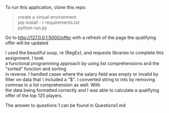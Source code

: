 To run this application, clone this repo:
> create a virtual environment\
> pip install - r requirements.txt\
> python run.py

Go to http://127.0.0.1:5000/offer with a refresh of the page the qualifying offer will be updated 

I used the beautiful soup, re (RegEx), and requests libraries to complete this assignment. I took \
a functional programming approach by using list comprehensions and the "sorted" function and sorting \
in reverse. I handled cases where the salary field was empty or invalid by filter on data that \ 
included a "$". I converted string to ints by removing commas in a list comprehension as well. With \
the data being formatted correctly and I was able to calculate a qualifying offer of the top 125 players. 


The answer to questions 1 can be found in Questions1.md 